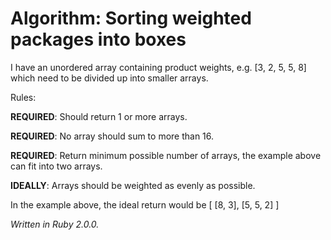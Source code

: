 Algorithm: Sorting weighted packages into boxes
===

I have an unordered array containing product weights, e.g. [3, 2, 5, 5, 8] which need to be divided up into smaller arrays.

Rules:

**REQUIRED**: Should return 1 or more arrays.

**REQUIRED**: No array should sum to more than 16.

**REQUIRED**: Return minimum possible number of arrays, the example above can fit into two arrays.

**IDEALLY**: Arrays should be weighted as evenly as possible.

In the example above, the ideal return would be [ [8, 3], [5, 5, 2] ]

*Written in Ruby 2.0.0.*
